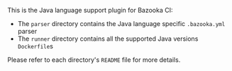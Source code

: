 This is the Java language support plugin for Bazooka CI:

* The `parser` directory contains the Java language specific `.bazooka.yml` parser
* The `runner` directory contains all the supported Java versions `Dockerfile`s

Please refer to each directory's `README` file for more details.
